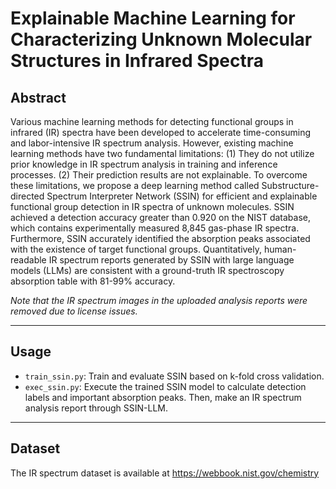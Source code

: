 # Explainable Machine Learning for Characterizing Unknown Molecular Structures in Infrared Spectra

## Abstract

Various machine learning methods for detecting functional groups in infrared (IR) spectra have been developed to accelerate time-consuming and labor-intensive IR spectrum analysis. However, existing machine learning methods have two fundamental limitations: (1) They do not utilize prior knowledge in IR spectrum analysis in training and inference processes. (2) Their prediction results are not explainable. To overcome these limitations, we propose a deep learning method called Substructure-directed Spectrum Interpreter Network (SSIN) for efficient and explainable functional group detection in IR spectra of unknown molecules. SSIN achieved a detection accuracy greater than 0.920 on the NIST database, which contains experimentally measured 8,845 gas-phase IR spectra. Furthermore, SSIN accurately identified the absorption peaks associated with the existence of target functional groups. Quantitatively, human-readable IR spectrum reports generated by SSIN with large language models (LLMs) are consistent with a ground-truth IR spectroscopy absorption table with 81-99\% accuracy.

*Note that the IR spectrum images in the uploaded analysis reports were removed due to license issues.*

---

## Usage

- ``train_ssin.py``: Train and evaluate SSIN based on k-fold cross validation.
- ``exec_ssin.py``: Execute the trained SSIN model to calculate detection labels and important absorption peaks. Then, make an IR spectrum analysis report through SSIN-LLM.

---

## Dataset

The IR spectrum dataset is available at https://webbook.nist.gov/chemistry
